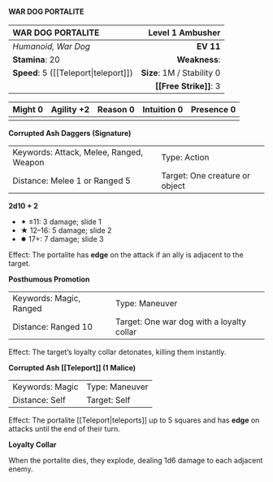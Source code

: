 #### WAR DOG PORTALITE

| WAR DOG PORTALITE                     |       **Level 1 Ambusher** |
| :------------------------------------ | -------------------------: |
| *Humanoid, War Dog*                   |                  **EV 11** |
| **Stamina**: 20                       |              **Weakness**: |
| **Speed**: 5 ([[Teleport\|teleport]]) | **Size**: 1M / Stability 0 |
|                                       |     **[[Free Strike]]**: 3 |

| **Might** 0 | **Agility** +2 | **Reason** 0 | **Intuition** 0 | **Presence** 0 |
| ----------- | -------------- | ------------ | --------------- | -------------- |
|             |                |              |                 |                |

**Corrupted Ash Daggers (Signature)**

|                                         |                                |
| :-------------------------------------- | :----------------------------- |
| Keywords: Attack, Melee, Ranged, Weapon | Type: Action                   |
| Distance: Melee 1 or Ranged 5           | Target: One creature or object |

**2d10 + 2**

- ✦ ≤11: 3 damage; slide 1
- ★ 12–16: 5 damage; slide 2
- ✸ 17+: 7 damage; slide 3

Effect: The portalite has **edge** on the attack if an ally is adjacent to the target.

**Posthumous Promotion**

|                         |                                           |
| :---------------------- | :---------------------------------------- |
| Keywords: Magic, Ranged | Type: Maneuver                            |
| Distance: Ranged 10     | Target: One war dog with a loyalty collar |

Effect: The target’s loyalty collar detonates, killing them instantly.

**Corrupted Ash [[Teleport]] (1 Malice)**

|                 |                |
| :-------------- | :------------- |
| Keywords: Magic | Type: Maneuver |
| Distance: Self  | Target: Self   |

Effect: The portalite [[Teleport|teleports]] up to 5 squares and has **edge** on attacks until the end of their turn.

**Loyalty Collar**

When the portalite dies, they explode, dealing 1d6 damage to each adjacent enemy.
